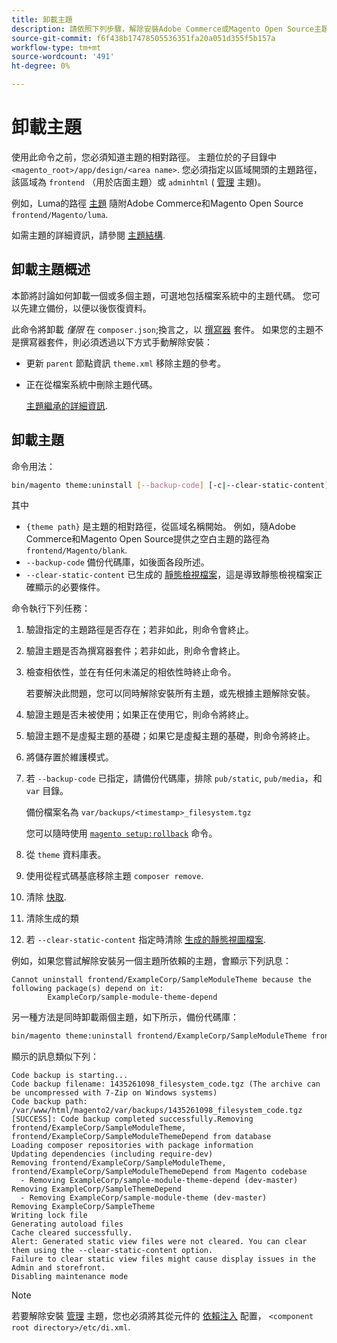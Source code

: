 ```yaml
---
title: 卸載主題
description: 請依照下列步驟，解除安裝Adobe Commerce或Magento Open Source主題。
source-git-commit: f6f438b17478505536351fa20a051d355f5b157a
workflow-type: tm+mt
source-wordcount: '491'
ht-degree: 0%

---
```



# 卸載主題

使用此命令之前，您必須知道主題的相對路徑。 主題位於的子目錄中 `<magento_root>/app/design/<area name>`. 您必須指定以區域開頭的主題路徑，該區域為 `frontend` （用於店面主題）或 `adminhtml` ( [管理](https://glossary.magento.com/magento-admin) 主題)。

例如，Luma的路徑 [主題](https://glossary.magento.com/theme) 隨附Adobe Commerce和Magento Open Source `frontend/Magento/luma`.

如需主題的詳細資訊，請參閱 [主題結構](https://developer.adobe.com/commerce/frontend-core/guide/themes/structure/).

## 卸載主題概述

本節將討論如何卸載一個或多個主題，可選地包括檔案系統中的主題代碼。 您可以先建立備份，以便以後恢復資料。

此命令將卸載 *僅限* 在 `composer.json`;換言之，以 [撰寫器](https://glossary.magento.com/composer) 套件。 如果您的主題不是撰寫器套件，則必須透過以下方式手動解除安裝：

* 更新 `parent` 節點資訊 `theme.xml` 移除主題的參考。
* 正在從檔案系統中刪除主題代碼。

   [主題繼承的詳細資訊](https://developer.adobe.com/commerce/frontend-core/guide/themes/inheritance/).

## 卸載主題

命令用法：

```bash
bin/magento theme:uninstall [--backup-code] [-c|--clear-static-content] {theme path} ... {theme path}
```

其中

* `{theme path}` 是主題的相對路徑，從區域名稱開始。 例如，隨Adobe Commerce和Magento Open Source提供之空白主題的路徑為 `frontend/Magento/blank`.
* `--backup-code` 備份代碼庫，如後面各段所述。
* `--clear-static-content` 已生成的 [靜態檢視檔案](../../configuration/cli/static-view-file-deployment.md)，這是導致靜態檢視檔案正確顯示的必要條件。

命令執行下列任務：

1. 驗證指定的主題路徑是否存在；若非如此，則命令會終止。
1. 驗證主題是否為撰寫器套件；若非如此，則命令會終止。
1. 檢查相依性，並在有任何未滿足的相依性時終止命令。

   若要解決此問題，您可以同時解除安裝所有主題，或先根據主題解除安裝。

1. 驗證主題是否未被使用；如果正在使用它，則命令將終止。
1. 驗證主題不是虛擬主題的基礎；如果它是虛擬主題的基礎，則命令將終止。
1. 將儲存置於維護模式。
1. 若 `--backup-code` 已指定，請備份代碼庫，排除 `pub/static`, `pub/media`，和 `var` 目錄。

   備份檔案名為 `var/backups/<timestamp>_filesystem.tgz`

   您可以隨時使用 [`magento setup:rollback`](uninstall-modules.md#roll-back-the-file-system-database-or-media-files) 命令。

1. 從 `theme` 資料庫表。
1. 使用從程式碼基底移除主題 `composer remove`.
1. 清除 [快取](https://glossary.magento.com/cache).
1. 清除生成的類
1. 若 `--clear-static-content` 指定時清除 [生成的靜態視圖檔案](../../configuration/cli/static-view-file-deployment.md).

例如，如果您嘗試解除安裝另一個主題所依賴的主題，會顯示下列訊息：

```terminal
Cannot uninstall frontend/ExampleCorp/SampleModuleTheme because the following package(s) depend on it:
        ExampleCorp/sample-module-theme-depend
```

另一種方法是同時卸載兩個主題，如下所示，備份代碼庫：

```bash
bin/magento theme:uninstall frontend/ExampleCorp/SampleModuleTheme frontend/ExampleCorp/SampleModuleThemeDepend --backup-code
```

顯示的訊息類似下列：

```terminal
Code backup is starting...
Code backup filename: 1435261098_filesystem_code.tgz (The archive can be uncompressed with 7-Zip on Windows systems)
Code backup path: /var/www/html/magento2/var/backups/1435261098_filesystem_code.tgz
[SUCCESS]: Code backup completed successfully.Removing frontend/ExampleCorp/SampleModuleTheme, frontend/ExampleCorp/SampleModuleThemeDepend from database
Loading composer repositories with package information
Updating dependencies (including require-dev)
Removing frontend/ExampleCorp/SampleModuleTheme, frontend/ExampleCorp/SampleModuleThemeDepend from Magento codebase
  - Removing ExampleCorp/sample-module-theme-depend (dev-master)
Removing ExampleCorp/SampleThemeDepend
  - Removing ExampleCorp/sample-module-theme (dev-master)
Removing ExampleCorp/SampleTheme
Writing lock file
Generating autoload files
Cache cleared successfully.
Alert: Generated static view files were not cleared. You can clear them using the --clear-static-content option.
Failure to clear static view files might cause display issues in the Admin and storefront.
Disabling maintenance mode
```

>[!NOTE]
>
>若要解除安裝 [管理](https://glossary.magento.com/admin) 主題，您也必須將其從元件的 [依賴注入](https://glossary.magento.com/dependency-injection) 配置， `<component root directory>/etc/di.xml`.
